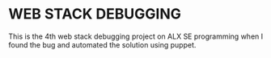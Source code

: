 # WEB STACK DEBUGGING
This is the 4th web stack debugging project on ALX SE programming when I found the bug and automated the solution using puppet.
